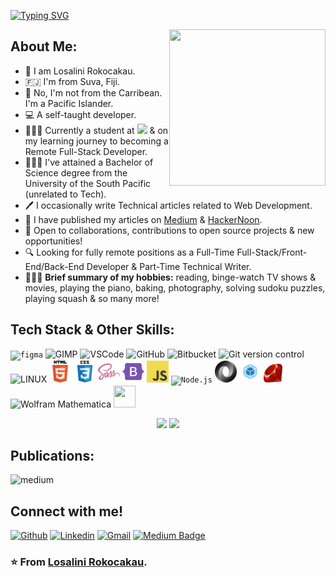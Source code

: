 [![Typing SVG](https://readme-typing-svg.herokuapp.com?font=Futura&color=E815CF&size=35&width=500&lines=Bula!+🌺+;I'm+Losalini.;Nice+to+meet+you!+🙂+; )](https://git.io/typing-svg)

<!-- <img width="35%" align="right" alt="Github" src="https://user-images.githubusercontent.com/48678280/88862734-4903af80-d201-11ea-968b-9c939d88a37c.gif" /> -->
<img align="right" src="https://media.giphy.com/media/jRf5fsn8G6YaogAWxn/giphy.gif" width="250" height="250"/>

## About Me:
- 👋 I am Losalini Rokocakau.
- :fiji: I'm from Suva, Fiji. 
- 🌺 No, I'm not from the Carribean. I'm a Pacific Islander.
- 💻 A self-taught developer.
- 👩🏽‍💻 Currently a student at ![](https://img.shields.io/badge/Microverse-blueviolet) & on my learning journey to becoming a Remote Full-Stack Developer.
- 👩🏽‍🎓 I've attained a Bachelor of Science degree from the University of the South Pacific (unrelated to Tech).
- 🖊 I occasionally write Technical articles related to Web Development.
- 📙 I have published my articles on <a href="https://medium.com/">Medium</a> & <a href="https://hackernoon.com/">HackerNoon</a>.
- 🤝 Open to collaborations, contributions to open source projects & new opportunities!
- 🔍 Looking for fully remote positions as a Full-Time Full-Stack/Front-End/Back-End Developer & Part-Time Technical Writer.
- 🤸🏽‍♀️ **Brief summary of my hobbies:** reading, binge-watch TV shows & movies, playing the piano, baking, photography, solving sudoku puzzles, playing squash & so many more!

## Tech Stack & Other Skills:
<!--Credit to all those who created or own these icons & logos | I do not own any of them-->
<p align="left"> 
  <code><img height="35" src="https://www.vectorlogo.zone/logos/figma/figma-icon.svg" alt="figma"/></code>
  <img src="https://www.vectorlogo.zone/logos/gimp/gimp-icon.svg" width="40" alt="GIMP">
  <img src="https://i.giphy.com/media/IdyAQJVN2kVPNUrojM/200.webp" width="40" alt="VSCode"> 
  <img src="https://i.giphy.com/media/KzJkzjggfGN5Py6nkT/200.webp" width="40" alt="GitHub">
  <img src="https://www.vectorlogo.zone/logos/bitbucket/bitbucket-ar21.svg" width="90" alt="Bitbucket">
  <img src="https://media.giphy.com/media/kH6CqYiquZawmU1HI6/giphy.gif" width ="50" alt="Git version control"> 
  <img src="https://www.vectorlogo.zone/logos/linux/linux-icon.svg" width="40" alt="LINUX">
  <code><img height="35" src="https://raw.githubusercontent.com/github/explore/80688e429a7d4ef2fca1e82350fe8e3517d3494d/topics/html/html.png" alt="HTML"></code>
  <code><img height="35" src="https://raw.githubusercontent.com/github/explore/80688e429a7d4ef2fca1e82350fe8e3517d3494d/topics/css/css.png" alt="CSS"></code>
  <code><img height="35" src="https://raw.githubusercontent.com/github/explore/80688e429a7d4ef2fca1e82350fe8e3517d3494d/topics/sass/sass.png" alt="Sass"></code>
  <code><img height="35" src="https://raw.githubusercontent.com/devicons/devicon/master/icons/bootstrap/bootstrap-plain.svg" alt="Bootstrap"></code>
  <code><img height="35" src="https://raw.githubusercontent.com/github/explore/80688e429a7d4ef2fca1e82350fe8e3517d3494d/topics/javascript/javascript.png" alt="JavaScript"></code>
  <code><img height="35" src="https://www.vectorlogo.zone/logos/nodejs/nodejs-horizontal.svg" alt="Node.js"></code>
  <code><img height="35" src="https://raw.githubusercontent.com/github/explore/80688e429a7d4ef2fca1e82350fe8e3517d3494d/topics/json/json.png" alt="JSON"></code>
  <code><img height="35" src="https://raw.githubusercontent.com/github/explore/80688e429a7d4ef2fca1e82350fe8e3517d3494d/topics/webpack/webpack.png" alt="Webpack"></code>
  <code><img height="30" src="https://raw.githubusercontent.com/github/explore/80688e429a7d4ef2fca1e82350fe8e3517d3494d/topics/ruby/ruby.png" alt="Ruby"></code>
  <!-- <code><img srcset="https://img.icons8.com/color/452/c-plus-plus-logo.png 2x" alt="C++" loading="lazy" width="40" height="40"></code> -->
  <!-- <svg width="40" height="40" role="img" viewBox="0 0 24 24" xmlns="http://www.w3.org/2000/svg" fill="red"><path d="M20.105 12.001l3.307-3.708-4.854-1.059.495-4.944-4.55 1.996L12 0 9.495 4.287 4.947 2.291l.494 4.944L.587 8.289l3.305 3.707-3.305 3.713 4.854 1.053-.5 4.945 4.553-1.994L12 24l2.504-4.287 4.55 1.994-.495-4.938 4.854-1.06-3.308-3.708zm1.605 2.792l-2.861-.982-1.899-2.471 2.526.942 2.234 2.511zm.459-6.096l-2.602 2.918-3.066-1.141 1.844-2.612 3.824.835zm-4.288-1.324l-1.533 2.179.088-3.162 1.788-2.415-.343 3.398zm-3.304-2.399l3.091-1.354L15.9 5.998l-2.943 1.049 1.62-2.073zm1.187 1.772l-.096 3.652-3.341 1.12V7.969l3.437-1.223zM12 1.308l1.969 3.371L12 7.199l-1.971-2.521L12 1.308zM9.423 4.974l1.619 2.072-2.948-1.048L6.332 3.62l3.091 1.354zm2.245 2.995v3.549l-3.335-1.12-.102-3.652 3.437 1.223zM7.564 6.39l.086 3.162-1.532-2.179-.341-3.397L7.564 6.39zM1.83 8.692l3.824-.83 1.839 2.612-3.065 1.136L1.83 8.692zm2.694 3.585l2.526-.937-1.9 2.471-2.861.977 2.235-2.511zm-2.093 3.159l2.929-1 3.045.896-2.622.837-3.352-.733zm3.28 5.212l.392-3.896 3.111-.982.082 3.31-3.585 1.568zm3.691-5.708l-3.498-1.03 2.226-2.892 3.335 1.126-2.063 2.796zm2.266 7.191l-1.711-2.934-.066-2.771 1.777 2.597v3.108zm-1.73-6.8L12 12.532l2.063 2.799L12 18.336l-2.062-3.005zm4.104 3.866l-1.715 2.934v-3.107l1.782-2.597-.067 2.77zm-1.514-7.052l3.341-1.126 2.221 2.892-3.499 1.03-2.063-2.796zm2.175 6.935l.077-3.31 3.116.982.386 3.901-3.579-1.573zm3.514-2.912l-2.625-.837 3.049-.896 2.928 1.003-3.352.73z"/></svg> -->  <!--Wolfram Mathematica-->
  <img src="https://www.wolfram.com/common/framework/img/spikey.en.png" width="40" height="40" alt="Wolfram Mathematica">
  <img width="35" height="35" src="https://downloadly.net/wp-content/uploads/2020/03/Lindo-LINGO.png" class="attachment-medium size-medium wp-post-image" alt="" srcset="https://downloadly.net/wp-content/uploads/2020/03/Lindo-LINGO.png 256w, https://downloadly.net/wp-content/uploads/2020/03/Lindo-LINGO-150x150.png 150w, https://downloadly.net/wp-content/uploads/2020/03/Lindo-LINGO-221x221.png 221w" sizes="(max-width: 256px) 100vw, 256px"><!--LINGO-->
</p>

<p align="center">
  <img src="https://github-readme-stats.vercel.app/api?username=chelmerrox&show_icons=true&theme=radical&line_height=33&count_private=trueshow_icons=true">
  <img src="https://github-readme-stats.vercel.app/api/top-langs/?username=chelmerrox&hide_langs_below=.25&theme=radical&count_private=trueshow_icons=true">
</p>

## Publications:

<p align="left">
  <img src="https://www.vectorlogo.zone/logos/medium/medium-tile.svg" width="40" alt="medium">
  <!--Hackernoon-->
  <!-- <code>
    <svg role="img" viewBox="0 0 24 24" xmlns="http://www.w3.org/2000/svg" id="IconChangeColor" height="40" width="40" class="Hackernoon"><path d="M5.701 0v6.223H8.85V4.654h1.576v7.842H12V4.654h1.574v1.569h3.15V0zm11.024 6.223v3.136h1.574V6.223zm1.574 3.136v4.705h1.576v-1.568h1.574v-1.568h-1.574V9.359zm0 4.705h-1.574v3.137h1.574zm-1.574 3.137h-3.15v1.569H8.85V17.2H5.7V24h11.024zm-11.024 0v-3.137H4.125v3.137zm-1.576-3.137V9.36H2.551v4.705zm0-4.705h1.576V6.223H4.125Z" id="mainIconPathAttribute" fill="#000000"></path></svg>
  </code> -->
</p>

## Connect with me!

[![Github](https://img.shields.io/badge/-Github-000?style=flat&logo=Github&logoColor=white)](https://github.com/chelmerrox)
[![Linkedin](https://img.shields.io/badge/-LinkedIn-blue?style=flat&logo=Linkedin&logoColor=white)](https://www.linkedin.com/in/losalini-rokocakau)
[![Gmail](https://img.shields.io/badge/-Gmail-c14438?style=flat&logo=Gmail&logoColor=white)](mailto:c.rokocakau@gmail.com)
[![Medium Badge](https://img.shields.io/badge/-Medium-03a57a?style=flat-square&labelColor=000000&logo=Medium&link=https://medium.com/@losalini.rokocakau/)](https://medium.com/@losalini.rokocakau/)
<!-- [![Twitter Badge](https://img.shields.io/badge/-@chelmerrox-1ca0f1?style=flat-square&labelColor=1ca0f1&logo=twitter&logoColor=white&link=https://twitter.com/_chelmerrox_)](https://twitter.com/_chelmerrox_) -->

### ⭐ From [Losalini Rokocakau](https://github.com/chelmerrox).